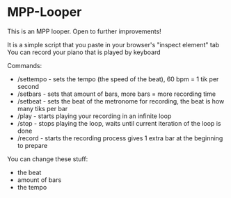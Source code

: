# MPP-Looper
This is an MPP looper. Open to further improvements!

It is a simple script that you paste in your browser's "inspect element" tab
You can record your piano that is played by keyboard

Commands:
- /settempo - sets the tempo (the speed of the beat), 60 bpm = 1 tik per second
- /setbars - sets that amount of bars, more bars = more recording time
- /setbeat - sets the beat of the metronome for recording, the beat is how many tiks per bar
- /play - starts playing your recording in an infinite loop
- /stop - stops playing the loop, waits until current iteration of the loop is done
- /record - starts the recording process gives 1 extra bar at the beginning to prepare

You can change these stuff:
- the beat
- amount of bars
- the tempo

